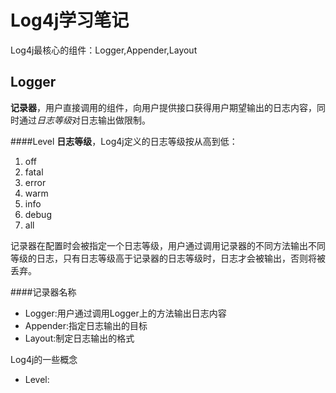 Log4j学习笔记
=================

Log4j最核心的组件：Logger,Appender,Layout

Logger
--------
**记录器**，用户直接调用的组件，向用户提供接口获得用户期望输出的日志内容，同时通过*日志等级*对日志输出做限制。

####Level
**日志等级**，Log4j定义的日志等级按从高到低：  
1. off
2. fatal
3. error
4. warm
5. info
6. debug
7. all

记录器在配置时会被指定一个日志等级，用户通过调用记录器的不同方法输出不同等级的日志，只有日志等级高于记录器的日志等级时，日志才会被输出，否则将被丢弃。

####记录器名称



* Logger:用户通过调用Logger上的方法输出日志内容
* Appender:指定日志输出的目标
* Layout:制定日志输出的格式

Log4j的一些概念
* Level: